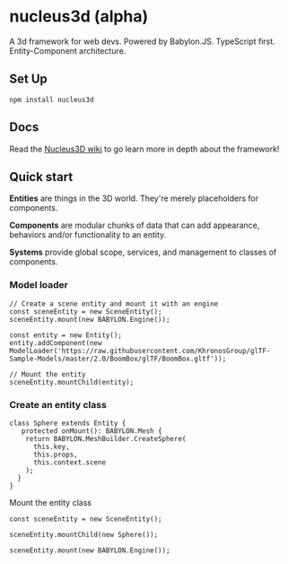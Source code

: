 # nucleus3d (alpha)

A 3d framework for web devs. Powered by Babylon.JS. TypeScript first. Entity-Component architecture.

## Set Up

`npm install nucleus3d`

## Docs

Read the [Nucleus3D wiki](https://github.com/haroldma/nucleus3d/wiki) to go learn more in depth about the framework!

## Quick start

**Entities** are things in the 3D world. They're merely placeholders for components.

**Components** are modular chunks of data that can add appearance, behaviors and/or functionality to an entity.

**Systems** provide global scope, services, and management to classes of components.

### Model loader

```
// Create a scene entity and mount it with an engine
const sceneEntity = new SceneEntity();
sceneEntity.mount(new BABYLON.Engine());

const entity = new Entity();
entity.addComponent(new ModelLoader('https://raw.githubusercontent.com/KhronosGroup/glTF-Sample-Models/master/2.0/BoomBox/glTF/BoomBox.gltf'));

// Mount the entity
sceneEntity.mountChild(entity);
```

### Create an entity class

```
class Sphere extends Entity {
   protected onMount(): BABYLON.Mesh {
    return BABYLON.MeshBuilder.CreateSphere(
      this.key,
      this.props,
      this.context.scene
    );
  }
}
```
Mount the entity class

```
const sceneEntity = new SceneEntity();

sceneEntity.mountChild(new Sphere());

sceneEntity.mount(new BABYLON.Engine());
```
